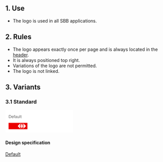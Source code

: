 ## 1. Use
* The logo is used in all SBB applications.


## 2. Rules
* The logo appears exactly once per page and is always located in the [header](https://digital.sbb.ch/en/webapps/modules/header).
* It is always positioned top right.
* Variations of the logo are not permitted.
* The logo is not linked.


## 3. Variants
### 3.1 Standard
![Image of the SBB logo](https://raw.githubusercontent.com/sbb-design-systems/design-system-webapp-documentation/master/documentation/basics/brand/images/logo_default.png 'class: image')

#### Design specification
[Default](https://www.sketch.com/s/58b25e4c-bf9c-4f74-973f-503538fcbea2/a/9dlWKn#Inspector)
